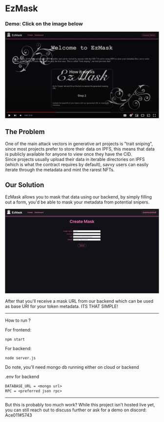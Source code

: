 # EzMask

### Demo: Click on the image below

[![UI](screenshots/1.png)](https://www.youtube.com/watch?v=0i36L1_Ey4k "Demo Video")

## The Problem

One of the main attack vectors in generative art projects is "trait sniping", since most projects prefer to store their data on IPFS, this means that data is publicly available for anyone to view once they have the CID. <br>
Since projects usually upload their data in iterable directories on IPFS (which is what the contract requires by default), savvy users can easily iterate through the metadata and mint the rarest NFTs.

## Our Solution

EzMask allows you to mask that data using our backend, by simply filling out a form, you'd be able to mask your metadata from potential snipers.

![form](screenshots/2.png)

After that you'll receive a mask URL from our backend which can be used as base URI for your token metadata. ITS THAT SIMPLE!

---

How to run ?

For frontend:

```
npm start
```

For backend:

```
node server.js
```

Do note, you'll need mongo db running either on cloud or backend

.env for backend

```
DATABASE_URL = <mongo url>
RPC = <preferred json rpc>
```

---

But this is probably too much work? While this project isn't hosted live yet, you can still reach out to discuss further or ask for a demo on discord: Ace011#5743
